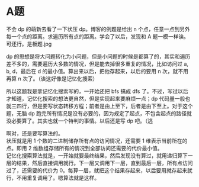 # A题

不会 dp 的萌新去看了一下状压 dp。博客的例题是给出 n 个点，任意一点到另外每一个点的距离。求遍历所有点的距离。学会了以后，发现和 A 题一模一样诶。可还行。是板题.jpg

dp 的思想是将大问题转化为小问题，但是小问题的时候是都算了的，其实和遍历差不多的，需要遍历大多数的情况，但是能去掉很多重复的情况，比如访问过 a, b, d，最后在 d 的最小值。算出来以后，把他存起来，以后的要用 n 次，就不用再算 n 次了。（诶这好像是记忆化搜索）

所以这题我是拿记忆化搜索写的，一开始还把 bfs 搞成 dfs 了。不过，写过以后才知道，记忆化搜索的想法更自然，但是实现起来要麻烦一点；dp 代码量一般也就三四行，但是要写状态转移方程；前者是由上至下，后者是由下至上。对于这个题，无脑 dp 跑完所有情况是没有必要的，因为规定了起点，不包含起点的路径就没必要算了。其实也就一个特判的事情。以后还是写 dp 吧。（逃

啊对，还是要写算法的。  
状压就是用 1 个数的二进制储存所有点的访问情况，还需要 1 维表示当前所在的点。即用 2 维数组存储所有的情况到全部访问还需要的代价最小值。  
记忆化搜索算法就是，一开始就要最终结果，然后发现没有算过，就用递归算下一层的结果，然后直接调用就行。下一层又调用下一层，直到最后一层，所有点访问过了，还需要的代价为 0。每算一层，就把这个结果存起来，以后要用就存起来就行，不用重复调用了。嗯算法就是这样。